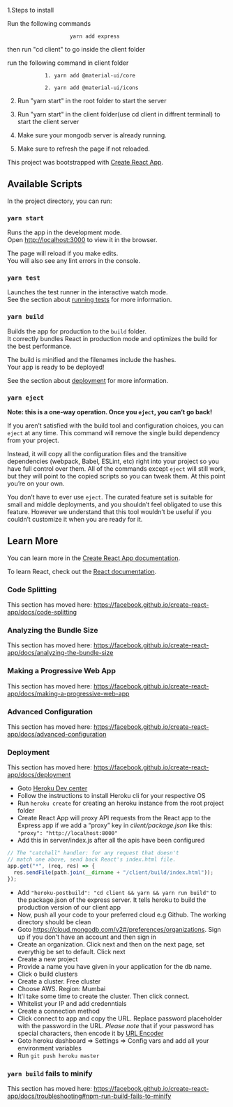 1.Steps to install

   Run the following commands

                        yarn add express

  then run "cd client" to go inside the client folder

  run the following command in client folder

                1. yarn add @material-ui/core

                2. yarn add @material-ui/icons

2. Run "yarn start" in the root folder to start the server

3. Run "yarn start" in the client folder(use cd client in diffrent terminal) to start the client server


4. Make sure your mongodb server is already running. 

5. Make sure to refresh the page if not reloaded.



This project was bootstrapped with [Create React App](https://github.com/facebook/create-react-app).

## Available Scripts

In the project directory, you can run:

### `yarn start`

Runs the app in the development mode.<br /> Open [http://localhost:3000](http://localhost:3000) to view it in the browser.

The page will reload if you make edits.<br /> You will also see any lint errors in the console.

### `yarn test`

Launches the test runner in the interactive watch mode.<br /> See the section about [running tests](https://facebook.github.io/create-react-app/docs/running-tests) for more information.

### `yarn build`

Builds the app for production to the `build` folder.<br /> It correctly bundles React in production mode and optimizes the build for the best performance.

The build is minified and the filenames include the hashes.<br /> Your app is ready to be deployed!

See the section about [deployment](https://facebook.github.io/create-react-app/docs/deployment) for more information.

### `yarn eject`

**Note: this is a one-way operation. Once you `eject`, you can’t go back!**

If you aren’t satisfied with the build tool and configuration choices, you can `eject` at any time. This command will remove the single build dependency from your project.

Instead, it will copy all the configuration files and the transitive dependencies (webpack, Babel, ESLint, etc) right into your project so you have full control over them. All of the commands except `eject` will still work, but they will point to the copied scripts so you can tweak them. At this point you’re on your own.

You don’t have to ever use `eject`. The curated feature set is suitable for small and middle deployments, and you shouldn’t feel obligated to use this feature. However we understand that this tool wouldn’t be useful if you couldn’t customize it when you are ready for it.

## Learn More

You can learn more in the [Create React App documentation](https://facebook.github.io/create-react-app/docs/getting-started).

To learn React, check out the [React documentation](https://reactjs.org/).

### Code Splitting

This section has moved here: https://facebook.github.io/create-react-app/docs/code-splitting

### Analyzing the Bundle Size

This section has moved here: https://facebook.github.io/create-react-app/docs/analyzing-the-bundle-size

### Making a Progressive Web App

This section has moved here: https://facebook.github.io/create-react-app/docs/making-a-progressive-web-app

### Advanced Configuration

This section has moved here: https://facebook.github.io/create-react-app/docs/advanced-configuration

### Deployment

This section has moved here: https://facebook.github.io/create-react-app/docs/deployment

- Goto [Heroku Dev center](https://devcenter.heroku.com/articles/heroku-cli)
- Follow the instructions to install Heroku cli for your respective OS
- Run `heroku create` for creating an heroku instance from the root project folder
- Create React App will proxy API requests from the React app to the Express app if we add a “proxy” key in _client/package.json_ like this: `"proxy": "http://localhost:8000"`
- Add this in server/index.js after all the apis have been configured

```js
// The "catchall" handler: for any request that doesn't
// match one above, send back React's index.html file.
app.get("*", (req, res) => {
  res.sendFile(path.join(__dirname + "/client/build/index.html"));
});
```

- Add `"heroku-postbuild": "cd client && yarn && yarn run build"` to the package.json of the express server. It tells heroku to build the production version of our client app
- Now, push all your code to your preferred cloud e.g Github. The working directory should be clean
- Goto https://cloud.mongodb.com/v2#/preferences/organizations. Sign up if you don't have an account and then sign in
- Create an organization. Click next and then on the next page, set everythig be set to default. Click next
- Create a new project
- Provide a name you have given in your application for the db name.
- Click o build clusters
- Create a cluster. Free cluster
- Choose AWS. Region: Mumbai
- It'l take some time to create the cluster. Then click connect.
- Whitelist your IP and add credenntials
- Create a connection method
- Click connect to app and copy the URL. Replace password placeholder with the password in the URL. _Please note_ that if your password has special characters, then encode it by [URL Encoder](https://www.urlencoder.org/)
- Goto heroku dashboard => Settings => Config vars and add all your environment variables
- Run `git push heroku master`

### `yarn build` fails to minify

This section has moved here: https://facebook.github.io/create-react-app/docs/troubleshooting#npm-run-build-fails-to-minify
